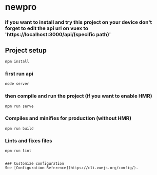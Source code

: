 # newpro
### if you want to install and try this project on your device don't forget to edit the api url on vuex to 'https://localhost:3000/api/(specific path)' ###
## Project setup
```
npm install
```
### first run api 
```
node server
```
### then compile and run the project (if you want to enable HMR)
```
npm run serve
```

### Compiles and minifies for production (without HMR)
```
npm run build
```

### Lints and fixes files
```
npm run lint
```
```

### Customize configuration
See [Configuration Reference](https://cli.vuejs.org/config/).
